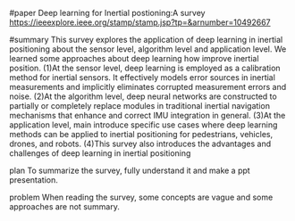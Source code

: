 #paper
Deep learning for Inertial postioning:A survey
https://ieeexplore.ieee.org/stamp/stamp.jsp?tp=&arnumber=10492667

#summary
This survey explores the application of deep learning in inertial positioning about the sensor level, algorithm level and application level.
We learned some approaches about deep learning how improve inertial position. 
(1)At the sensor level, deep learning is employed as a calibration method for inertial sensors. It effectively models error sources in inertial measurements and implicitly eliminates corrupted measurement errors and noise.
(2)At the algorithm level, deep neural networks are constructed to partially or completely replace modules in traditional inertial navigation mechanisms that enhance and correct IMU integration in general.
(3)At the application level, main introduce specific use cases where deep learning methods can be applied to inertial positioning for pedestrians, vehicles, drones, and
robots.
(4)This survey also introduces the advantages and challenges of deep learning in inertial positioning

plan
To summarize the survey, fully understand it and make a ppt presentation.

problem
When reading the survey, some concepts are vague and some approaches are not summary.
